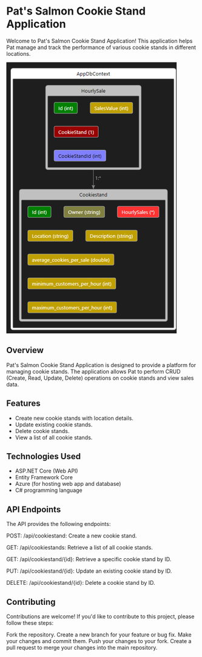 # Pat's Salmon Cookie Stand Application

Welcome to Pat's Salmon Cookie Stand Application! This application helps Pat manage and track the performance of various cookie stands in different locations.

![](1.png)

## Overview

Pat's Salmon Cookie Stand Application is designed to provide a platform for managing cookie stands. The application allows Pat to perform CRUD (Create, Read, Update, Delete) operations on cookie stands and view sales data.

## Features

- Create new cookie stands with location details.
- Update existing cookie stands.
- Delete cookie stands.
- View a list of all cookie stands.

## Technologies Used

- ASP.NET Core (Web API)
- Entity Framework Core
- Azure (for hosting web app and database)
- C# programming language


## API Endpoints
The API provides the following endpoints:

POST: /api/cookiestand: Create a new cookie stand.

GET: /api/cookiestands: Retrieve a list of all cookie stands.

GET: /api/cookiestand/{id}: Retrieve a specific cookie stand by ID.

PUT: /api/cookiestand/{id}: Update an existing cookie stand by ID.

DELETE: /api/cookiestand/{id}: Delete a cookie stand by ID.

## Contributing
Contributions are welcome! If you'd like to contribute to this project, please follow these steps:

Fork the repository.
Create a new branch for your feature or bug fix.
Make your changes and commit them.
Push your changes to your fork.
Create a pull request to merge your changes into the main repository.
